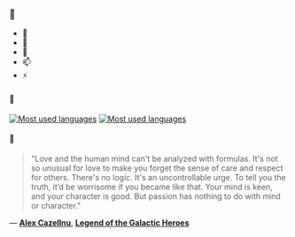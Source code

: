 ### 👋

- 🔭
- 🌱
- 💬
- 📫
- ⚡

#### 🧏

[![Most used languages](https://github-readme-stats-aynah.vercel.app/api/top-langs/?username=aynh&theme=solarized-dark&langs_count=6&layout=compact&hide_title=true)](https://github.com/anuraghazra/github-readme-stats#gh-dark-mode-only)
[![Most used languages](https://github-readme-stats-aynah.vercel.app/api/top-langs/?username=aynh&theme=solarized-light&langs_count=6&layout=compact&hide_title=true)](https://github.com/anuraghazra/github-readme-stats#gh-light-mode-only)

#### 💬

> "Love and the human mind can't be analyzed with formulas. It's not so unusual for love to make you forget the sense of care and respect for others. There's no logic. It's an uncontrollable urge. To tell you the truth, it’d be worrisome if you became like that. Your mind is keen, and your character is good. But passion has nothing to do with mind or character."

&mdash; [**Alex Cazellnu**](https://myanimelist.net/character.php?q=Alex%20Cazellnu&cat=character), [**Legend of the Galactic Heroes**](https://myanimelist.net/search/all?q=Legend%20of%20the%20Galactic%20Heroes&cat=all)
